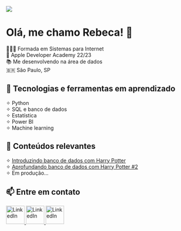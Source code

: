 <img src="https://media.licdn.com/dms/image/D4D16AQF_DO-SZLCkgA/profile-displaybackgroundimage-shrink_350_1400/0/1700859665604?e=1708560000&v=beta&t=cdLqzMqPSOtUeA5Sq62cXKl-yJT34FxeSj1rjthwoEo" />

# Olá, me chamo Rebeca! 👋

👩🏼‍🎓 Formada em Sistemas para Internet<br>🍎 Apple Developer Academy 22/23<br>📚 Me desenvolvendo na área de dados<br>🇧🇷 São Paulo, SP

## 🔧 Tecnologias e ferramentas em aprendizado        
 ✧ Python<br>
 ✧ SQL e banco de dados<br>
 ✧ Estatística<br>
 ✧ Power BI<br>
 ✧ Machine learning

## 🌱 Conteúdos relevantes
 ✧ [Introduzindo banco de dados com Harry Potter](https://medium.com/@rebecarodriguesprimo036/introduzindo-banco-de-dados-com-harry-potter-1e3aed745bc7)<br>
 ✧ [Aprofundando banco de dados com Harry Potter #2](https://medium.com/@rebecarodriguesprimo036/aprofundando-banco-de-dados-com-harry-potter-2-d89728281ebc)<br>
 ✧ Em produção...

## 📫 Entre em contato
<a href="https://www.linkedin.com/in/rebecarprimo/" target="">
  <img loading="lazy" src="https://cdn.jsdelivr.net/gh/devicons/devicon/icons/linkedin/linkedin-original.svg" width="50" height="50" alt="LinkedIn">
</a>
<a href="mailto:rebecarodriguesprimo036@gmail.com" target="">
  <img loading="lazy" src="https://cdn.icon-icons.com/icons2/2631/PNG/512/gmail_new_logo_icon_159149.png" width="50" height="50" alt="LinkedIn">
</a>
<a href="https://medium.com/@rebecarodriguesprimo036" target="">
  <img loading="lazy" src="https://cdn.icon-icons.com/icons2/3041/PNG/512/medium_logo_icon_189223.png" width="50" height="50" alt="LinkedIn">
</a>

<!--
**rebecaprimo/rebecaprimo** is a ✨ _special_ ✨ repository because its `README.md` (this file) appears on your GitHub profile.

Here are some ideas to get you started:

- 🔭 I’m currently working on ...
- 🌱 I’m currently learning ...
- 👯 I’m looking to collaborate on ...
- 🤔 I’m looking for help with ...
- 💬 Ask me about ...
- 📫 How to reach me: ...
- 😄 Pronouns: ...
- ⚡ Fun fact: ...
-->

